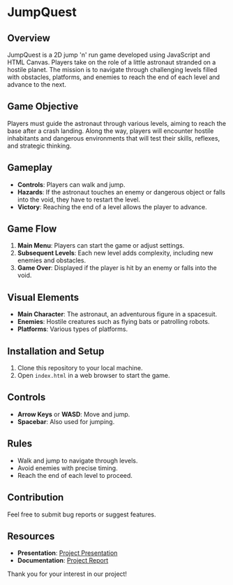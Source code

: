 # JumpQuest

## Overview

JumpQuest is a 2D jump 'n' run game developed using JavaScript and HTML Canvas. Players take on the role of a little astronaut stranded on a hostile planet. The mission is to navigate through challenging levels filled with obstacles, platforms, and enemies to reach the end of each level and advance to the next.

## Game Objective

Players must guide the astronaut through various levels, aiming to reach the base after a crash landing. Along the way, players will encounter hostile inhabitants and dangerous environments that will test their skills, reflexes, and strategic thinking.

## Gameplay

- **Controls**: Players can walk and jump.
- **Hazards**: If the astronaut touches an enemy or dangerous object or falls into the void, they have to restart the level.
- **Victory**: Reaching the end of a level allows the player to advance.

## Game Flow

1. **Main Menu**: Players can start the game or adjust settings.
2. **Subsequent Levels**: Each new level adds complexity, including new enemies and obstacles.
3. **Game Over**: Displayed if the player is hit by an enemy or falls into the void.

## Visual Elements

- **Main Character**: The astronaut, an adventurous figure in a spacesuit.
- **Enemies**: Hostile creatures such as flying bats or patrolling robots.
- **Platforms**: Various types of platforms.

## Installation and Setup

1. Clone this repository to your local machine.
2. Open `index.html` in a web browser to start the game.

## Controls

- **Arrow Keys** or **WASD**: Move and jump.
- **Spacebar**: Also used for jumping.

## Rules

- Walk and jump to navigate through levels.
- Avoid enemies with precise timing.
- Reach the end of each level to proceed.

## Contribution

Feel free to submit bug reports or suggest features.

## Resources

- **Presentation**: [Project Presentation](Presentation.ppt)
- **Documentation**: [Project Report](FinalReport.pdf)

Thank you for your interest in our project!
